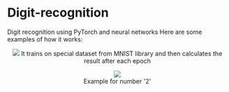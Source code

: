 # Digit-recognition
Digit recognition using PyTorch and neural networks
Here are some examples of how it works:
<p align="center">
  <img src="https://github.com/mryt66/Digit-recognition/assets/64143856/65b7a377-ad87-432f-a4ca-bd623ca28c5a" />
  It trains on special dataset from MNIST library and then calculates the result after each epoch
  <br />
<p align="center">
  <img src="https://github.com/mryt66/Digit-recognition/assets/64143856/2b4e8727-9610-432b-b401-9e950ccfcbde" />
  <br />
  Example for number '2'
</p>
